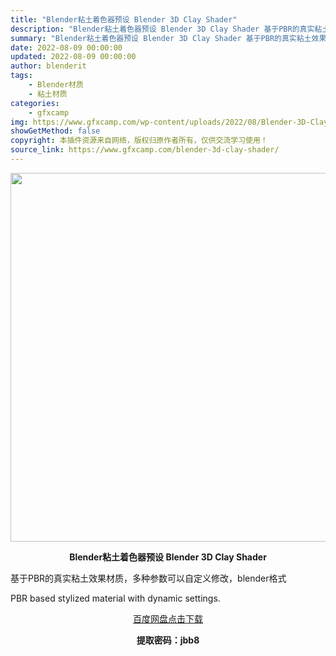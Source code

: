 ```yaml
---
title: "Blender粘土着色器预设 Blender 3D Clay Shader"
description: "Blender粘土着色器预设 Blender 3D Clay Shader 基于PBR的真实粘土效果材质，多种参数可以自定义修改，blender格式 PBR based stylized materi..."
summary: "Blender粘土着色器预设 Blender 3D Clay Shader 基于PBR的真实粘土效果材质，多种参数可以自定义修改，blender格式 PBR based stylized materi..."
date: 2022-08-09 00:00:00
updated: 2022-08-09 00:00:00
author: blenderit
tags: 
    - Blender材质
    - 粘土材质
categories:
    - gfxcamp
img: https://www.gfxcamp.com/wp-content/uploads/2022/08/Blender-3D-Clay-Shader.jpg
showGetMethod: false
copyright: 本插件资源来自网络，版权归原作者所有，仅供交流学习使用！
source_link: https://www.gfxcamp.com/blender-3d-clay-shader/
---
```

<div><p><img decoding="async" class="aligncenter size-full wp-image-105945" src="https://www.gfxcamp.com/wp-content/uploads/2022/08/Blender-3D-Clay-Shader.jpg" data-src="https://www.gfxcamp.com/wp-content/uploads/2022/08/Blender-3D-Clay-Shader.jpg" alt="" width="590" height="590" data-srcset="https://www.gfxcamp.com/wp-content/uploads/2022/08/Blender-3D-Clay-Shader.jpg 590w, https://www.gfxcamp.com/wp-content/uploads/2022/08/Blender-3D-Clay-Shader-150x150.jpg 150w, https://www.gfxcamp.com/wp-content/uploads/2022/08/Blender-3D-Clay-Shader-80x80.jpg 80w, https://www.gfxcamp.com/wp-content/uploads/2022/08/Blender-3D-Clay-Shader-320x320.jpg 320w" data-sizes="(max-width: 590px) 100vw, 590px"></p><p style="text-align: center;"><strong>Blender粘土着色器预设 Blender 3D Clay Shader</strong></p><p>基于PBR的真实粘土效果材质，多种参数可以自定义修改，blender格式</p><p>PBR based stylized material with dynamic settings.</p><p style="text-align: center;"><a class="maxbutton-3 maxbutton maxbutton-baidu" target="_blank" rel="noopener" href="https://pan.baidu.com/s/1wi7ulyPbBqvpOVAmdFY98A?pwd=jbb8"><span class="mb-text">百度网盘点击下载</span></a></p><p style="text-align: center;"><strong>提取密码：jbb8</strong></p></div>